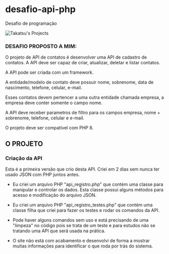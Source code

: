 # desafio-api-php
 Desafio de programação

![Takatsu's Projects](https://wesleytakatsu.github.io/Pagina-Apresentacao-Pessoal/media/img/Logo-Takatsu-Projetos.png)

### DESAFIO PROPOSTO A MIM:
O projeto de API de contatos é desenvolver uma API de cadastro de contatos. A API deve ser capaz de criar, atualizar, deletar e listar contatos.

A API pode ser criada com um framework.

A entidade/modelo de contato deve possuir nome, sobrenome, data de nascimento, telefone, celular, e-mail.

Esses contatos devem pertencer a uma outra entidade chamada empresa, a empresa deve conter somente o campo nome.

A API deve receber parametros de filtro para os campos empresa, nome + sobrenome, telefone, celular e e-mail.

O projeto deve ser compatível com PHP 8.

## O PROJETO
### Criação da API
Esta é a primeira versão que crio desta API.
Criei em 2 dias sem nunca ter usado JSON com PHP juntos antes.

- Eu criei um arquivo PHP "api_registro.php" que contém uma classe para manipular e controlar os dados.
    Esta classe possui alguns métodos para acesso e modificação do arquivo JSON.

- Eu criei um arquivo PHP "api_registro_testes.php" que contém uma classe filha que criei para fazer os testes e rodar os comandos da API.
 
- Pode haver alguns comandos sem uso e está precisando de uma "limpeza" no código pois se trata de um teste e para estudos não se tratando uma API que será usada na prática.

- O site não está com acabamento e desenvolvi de forma a mostrar muitas informações para identificar o que roda por trás do sistema.